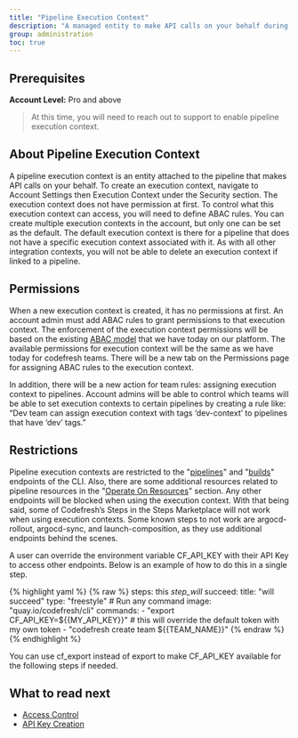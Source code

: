 ```yaml
---
title: "Pipeline Execution Context"
description: "A managed entity to make API calls on your behalf during pipeline execution"
group: administration
toc: true
---
```


## Prerequisites

**Account Level:** Pro and above

> At this time, you will need to reach out to support to enable pipeline execution context.

## About Pipeline Execution Context

A pipeline execution context is an entity attached to the pipeline that makes API calls on your behalf. To create an execution context, navigate to Account Settings then Execution Context under the Security section. The execution context does not have permission at first. To control what this execution context can access, you will need to define ABAC rules. You can create multiple execution contexts in the account, but only one can be set as the default.  The default execution context is there for a pipeline that does not have a specific execution context associated with it. As with all other integration contexts, you will not be able to delete an execution context if linked to a pipeline.  

## Permissions

When a new execution context is created, it has no permissions at first. An account admin must add ABAC rules to grant permissions to that execution context. The enforcement of the execution context permissions will be based on the existing [ABAC model](https://codefresh.io/docs/docs/administration/access-control/) that we have today on our platform. The available permissions for execution context will be the same as we have today for codefresh teams. There will be a new tab on the Permissions page for assigning ABAC rules to the execution context.

In addition, there will be a new action for team rules: assigning execution context to pipelines. Account admins will be able to control which teams will be able to set execution contexts to certain pipelines by creating a rule like: “Dev team can assign execution context with tags ‘dev-context’ to pipelines that have ‘dev’ tags.”

## Restrictions

Pipeline execution contexts are restricted to the "[pipelines](https://codefresh-io.github.io/cli/pipelines/)" and "[builds](https://codefresh-io.github.io/cli/builds/)" endpoints of the CLI. Also, there are some additional resources related to pipeline resources in the "[Operate On Resources](https://codefresh-io.github.io/cli/operate-on-resources/)" section. Any other endpoints will be blocked when using the execution context. With that being said, some of Codefresh’s Steps in the Steps Marketplace will not work when using execution contexts. Some known steps to not work are argocd-rollout, argocd-sync, and launch-composition, as they use additional endpoints behind the scenes.

A user can override the environment variable CF_API_KEY with their API Key to access other endpoints. Below is an example of how to do this in a single step.

{% highlight yaml %}
{% raw %}
steps:
  this _step_will_ succeed:
    title: "will succeed"
    type: "freestyle" # Run any command
    image: "quay.io/codefresh/cli"
    commands:
      - "export CF_API_KEY=${{MY_API_KEY}}" # this will override the default token with my own token
      - "codefresh create team ${{TEAM_NAME}}"
{% endraw %}
{% endhighlight %}

You can use cf_export instead of export to make CF_API_KEY available for the following steps if needed.

## What to read next

* [Access Control]({{site.baseurl}}/docs/administration/access-control/)
* [API Key Creation]({{site.baseurl}}/docs/administration/user-settings/#api-key-creation)

